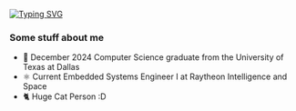 [![Typing SVG](https://readme-typing-svg.herokuapp.com?font=Fira+Code&weight=600&pause=500&color=AA09FF&vCenter=true&width=435&lines=Hi!+I'm+Sisi+%E2%80%A2%E1%B4%97%E2%80%A2)](https://git.io/typing-svg)
### Some stuff about me
- 🔭 December 2024 Computer Science graduate from the University of Texas at Dallas
- ⚛️ Current Embedded Systems Engineer I at Raytheon Intelligence and Space
- 🐈 Huge Cat Person :D
